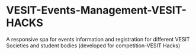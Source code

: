 # VESIT-Events-Management-VESIT-HACKS
A responsive spa for events information and registration for different VESIT Societies and student bodies (developed for competition-VESIT Hacks)

